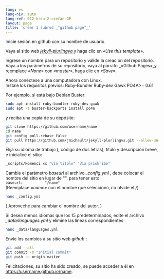 ```yaml
---
lang: es
lang-niv: auto
lang-ref: 012-kreu-2-cxefan-GP
layout: page
title: 'crear 1 subred _"github page"_'
---
```


Inicie sesión en github con su nombre de usuario.  

Vaya al sitio web [ _jekyll-plurlingva_ ](https://github.com/jmichault/jekyll-plurlingva)y haga clic en _«Use this template»_.

Ingrese un nombre para un repositorio y valide la creación del repositorio.
Vaya a los parámetros de su repositorio, vaya al párrafo _«Github Pages»_y reemplace _«None»_ con _«master»_, haga clic en _«Save»_.

Ahora conéctese a una computadora con Linux.  
Instale los requisitos previos: Ruby-Bundler Ruby-dev Gawk PO4A>= 0.61

Por ejemplo, si está bajo Debian Buster: 

```bash
sudo apt install ruby-bundler ruby-dev gawk
sudo apt -t buster-backports install po4a
```

y reciba una copia de su depósito:

```bash
git clone https://github.com/username/name
cd name
git config pull.rebase false
git pull https://github.com/jmichault/jekyll-plurlingva.git --allow-unrelated-histories
```

Elija su idioma de trabajo (, código de dos letras), título y descripción breve, e inicialice el sitio:

```bash
_scripts/komenci xx "Via titolo" "Via priskribo"
```

Cambie el parámetro _baseurl_ al archivo _\_config.yml_ , debe colocar el nombre del sitio en lugar de "", para tener esto:  
    `baseurl:          "/name"`  
    (Reemplace _«name»_ con el nombre que seleccionó, no olvide el _/_)

```bash
nano _config.yml
```
( Aproveche para cambiar el nombre del autor. ) 

Si desea menos idiomas que los 15 predeterminados, edite el archivo _\_data/languages.yml_ y elimine las líneas correspondientes:
```bash
nano _data/languages.yml
```

Envíe los cambios a su sitio web _github_ :
```bash
git add --all
git commit -m "Initial commit"
git push -u origin master
```

Felicitaciones, su sitio ha sido creado, se puede acceder a él en https://username.github.io/name.

